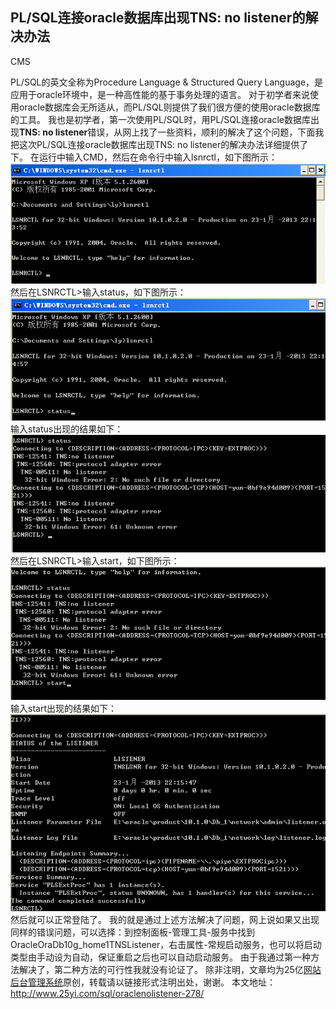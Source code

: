 ## PL/SQL连接oracle数据库出现TNS: no listener的解决办法

 

CMS

PL/SQL的英文全称为Procedure Language & Structured Query Language，是应用于oracle环境中，是一种高性能的基于事务处理的语言。
对于初学者来说使用oracle数据库会无所适从，而PL/SQL则提供了我们很方便的使用oracle数据库的工具。
我也是初学者，第一次使用PL/SQL时，用PL/SQL连接oracle数据库出现**TNS: no listener**错误，从网上找了一些资料，顺利的解决了这个问题，下面我把这次PL/SQL连接oracle数据库出现TNS: no listener的解决办法详细提供了下。
在运行中输入CMD，然后在命令行中输入lsnrctl，如下图所示：
![TNS: no listener](./image-201712071649/23222112.png)
然后在LSNRCTL>输入status，如下图所示：
![oracle](./image-201712071649/23222128.png)
输入status出现的结果如下：
![PL/SQL](./image-201712071649/23222153.png)
然后在LSNRCTL>输入start，如下图所示：
![TNS: no listener](./image-201712071649/23222214.png)
输入start出现的结果如下：
![TNS: no listener](./image-201712071649/23222228.png)
然后就可以正常登陆了。
我的就是通过上述方法解决了问题，网上说如果又出现同样的错误问题，可以选择：到控制面板-管理工具-服务中找到OracleOraDb10g_home1TNSListener，右击属性-常规启动服务，也可以将启动类型由手动设为自动，保证重启之后也可以自动启动服务。
由于我通过第一种方法解决了，第二种方法的可行性我就没有论证了。
除非注明，文章均为25亿[网站后台管理系统](http://www.25yi.com/)原创，转载请以链接形式注明出处，谢谢。
本文地址：<http://www.25yi.com/sql/oraclenolistener-278/>